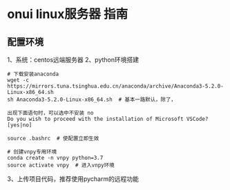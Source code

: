 # onui linux服务器 指南
## 配置环境
1、系统：centos远端服务器
2、python环境搭建
``` 
# 下载安装anaconda
wget -c https://mirrors.tuna.tsinghua.edu.cn/anaconda/archive/Anaconda3-5.2.0-Linux-x86_64.sh
sh Anaconda3-5.2.0-Linux-x86_64.sh  # 基本一路默认，除了，

出现下面语句时，可以选中不安装 no
Do you wish to proceed with the installation of Microsoft VSCode? [yes|no]

source .bashrc  # 使配置立即生效

# 创建vnpy专用环境
conda create -n vnpy python=3.7
source activate vnpy  # 进入vnpy环境
```
3、上传项目代码，推荐使用pycharm的远程功能